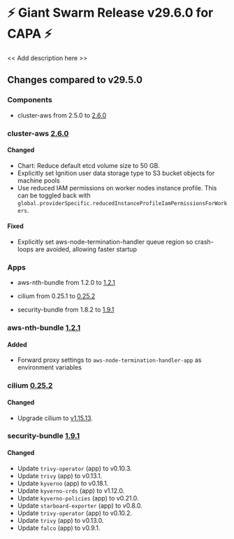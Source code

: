 # :zap: Giant Swarm Release v29.6.0 for CAPA :zap:

<< Add description here >>

## Changes compared to v29.5.0

### Components



* cluster-aws from 2.5.0 to [2.6.0](https://github.com/giantswarm/cluster-aws/compare/v2.5.0...v2.6.0)






### cluster-aws [2.6.0](https://github.com/giantswarm/cluster-aws/compare/v2.5.0...v2.6.0)

#### Changed

- Chart: Reduce default etcd volume size to 50 GB.
- Explicitly set Ignition user data storage type to S3 bucket objects for machine pools
- Use reduced IAM permissions on worker nodes instance profile. This can be toggled back with `global.providerSpecific.reducedInstanceProfileIamPermissionsForWorkers`.

#### Fixed

- Explicitly set aws-node-termination-handler queue region so crash-loops are avoided, allowing faster startup





### Apps



* aws-nth-bundle from 1.2.0 to [1.2.1](https://github.com/giantswarm/aws-nth-bundle/compare/v1.2.0...v1.2.1)



* cilium from 0.25.1 to [0.25.2](https://github.com/giantswarm/cilium-app/compare/v0.25.1...v0.25.2)



* security-bundle from 1.8.2 to [1.9.1](https://github.com/giantswarm/security-bundle/compare/v1.8.2...v1.9.1)





### aws-nth-bundle [1.2.1](https://github.com/giantswarm/aws-nth-bundle/compare/v1.2.0...v1.2.1)

#### Added

- Forward proxy settings to `aws-node-termination-handler-app` as environment variables





### cilium [0.25.2](https://github.com/giantswarm/cilium-app/compare/v0.25.1...v0.25.2)

#### Changed

- Upgrade cilium to [v1.15.13](https://github.com/cilium/cilium/releases/tag/v1.15.13).





### security-bundle [1.9.1](https://github.com/giantswarm/security-bundle/compare/v1.8.2...v1.9.1)

#### Changed

- Update `trivy-operator` (app) to v0.10.3.
- Update `trivy` (app) to v0.13.1.
- Update `kyverno` (app) to v0.18.1.
- Update `kyverno-crds` (app) to v1.12.0.
- Update `kyverno-policies` (app) to v0.21.0.
- Update `starboard-exporter` (app) to v0.8.0.
- Update `trivy-operator` (app) to v0.10.2.
- Update `trivy` (app) to v0.13.0.
- Update `falco` (app) to v0.9.1.




